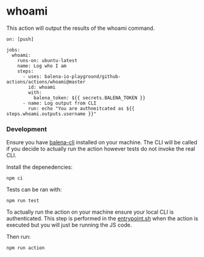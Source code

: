 # whoami

This action will output the results of the whoami command.

```
on: [push]

jobs:
  whoami:
    runs-on: ubuntu-latest
    name: Log who I am
    steps:
      - uses: balena-io-playground/github-actions/actions/whoami@master
        id: whoami
        with:
          balena_token: ${{ secrets.BALENA_TOKEN }}
      - name: Log output from CLI
        run: echo "You are authneitcated as ${{ steps.whoami.outputs.username }}"
```

### Development

Ensure you have [balena-cli](https://github.com/balena-io/balena-cli/) installed on your machine. The CLI will be called if you decide to actually run the action however tests do not invoke the real CLI.

Install the depenedencies:

```
npm ci
```

Tests can be ran with:

```
npm run test
```

To actually run the action on your machine ensure your local CLI is authenticated. This step is performed in the [entrypoint.sh](entrypoint.sh) when the action is executed but you will just be running the JS code.

Then run:

```
npm run action
```

